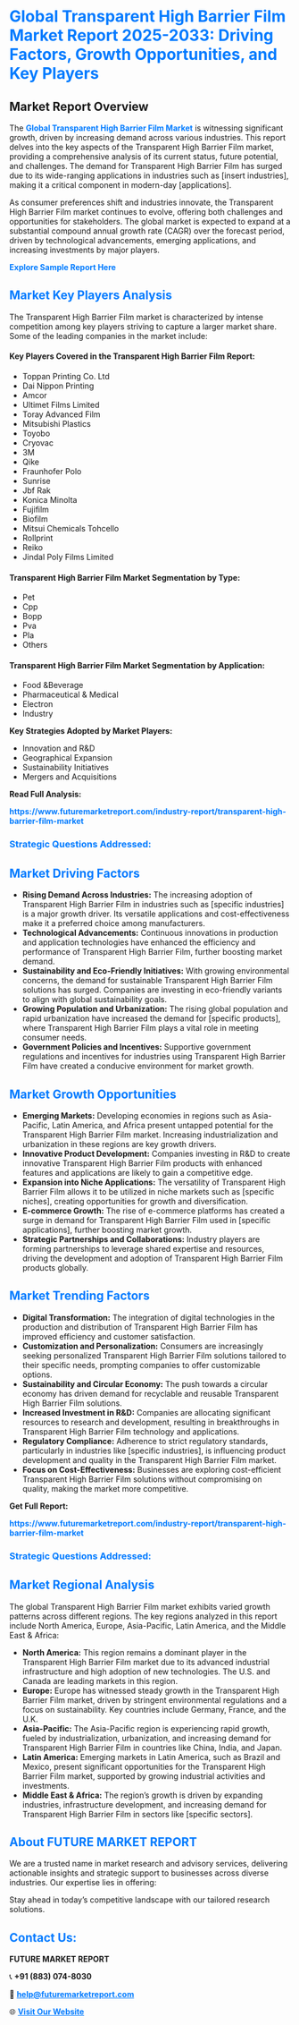 <h1 style="color: #007BFF;">Global Transparent High Barrier Film Market Report 2025-2033: Driving Factors, Growth Opportunities, and Key Players</h1>

<section id="overview">
<h2>Market Report Overview</h2>
<p>The <a href="https://www.futuremarketreport.com/industry-report/transparent-high-barrier-film-market" style="color: #007BFF; text-decoration: none;"><strong>Global Transparent High Barrier Film Market</strong></a> is witnessing significant growth, driven by increasing demand across various industries. This report delves into the key aspects of the Transparent High Barrier Film market, providing a comprehensive analysis of its current status, future potential, and challenges. The demand for Transparent High Barrier Film has surged due to its wide-ranging applications in industries such as [insert industries], making it a critical component in modern-day [applications].</p>
<p>As consumer preferences shift and industries innovate, the Transparent High Barrier Film market continues to evolve, offering both challenges and opportunities for stakeholders. The global market is expected to expand at a substantial compound annual growth rate (CAGR) over the forecast period, driven by technological advancements, emerging applications, and increasing investments by major players.</p>
</section>

<section id="overview">
<p><a href="https://www.futuremarketreport.com/request-sample/reportId=30794" style="color: #007BFF; text-decoration: none;"><strong>Explore Sample Report Here</strong></a></p>
</section>

<section id="key-players">
<h2 style="color: #007BFF;">Market Key Players Analysis</h2>
<p>The Transparent High Barrier Film market is characterized by intense competition among key players striving to capture a larger market share. Some of the leading companies in the market include:</p>
<h4>Key Players Covered in the Transparent High Barrier Film Report:</h4>
<ul><li>Toppan Printing Co. Ltd</li><li>Dai Nippon Printing</li><li>Amcor</li><li>Ultimet Films Limited</li><li>Toray Advanced Film</li><li>Mitsubishi Plastics</li><li>Toyobo</li><li>Cryovac</li><li>3M</li><li>Qike</li><li>Fraunhofer Polo</li><li>Sunrise</li><li>Jbf Rak</li><li>Konica Minolta</li><li>Fujifilm</li><li>Biofilm</li><li>Mitsui Chemicals Tohcello</li><li>Rollprint</li><li>Reiko</li><li>Jindal Poly Films Limited</li></ul>
<h4>Transparent High Barrier Film Market Segmentation by Type:</h4>
<ul><li>Pet</li><li>Cpp</li><li>Bopp</li><li>Pva</li><li>Pla</li><li>Others</li></ul>

<h4>Transparent High Barrier Film Market Segmentation by Application:</h4>
<ul><li>Food &amp;Beverage</li><li>Pharmaceutical &amp; Medical</li><li>Electron</li><li>Industry</li></ul>
<p><strong>Key Strategies Adopted by Market Players:</strong></p>
<ul>
<li>Innovation and R&D</li>
<li>Geographical Expansion</li>
<li>Sustainability Initiatives</li>
<li>Mergers and Acquisitions</li>
</ul>
</section>

<section>
<p><strong>Read Full Analysis: </strong></p><a href="https://www.futuremarketreport.com/industry-report/transparent-high-barrier-film-market" style="color: #007BFF; text-decoration: none;"><strong>https://www.futuremarketreport.com/industry-report/transparent-high-barrier-film-market</strong></a>
<h3 style="color: #007BFF;">Strategic Questions Addressed:</h3>
</section>

<section id="driving-factors">
<h2 style="color: #007BFF;">Market Driving Factors</h2>
<ul>
<li><strong>Rising Demand Across Industries:</strong> The increasing adoption of Transparent High Barrier Film in industries such as [specific industries] is a major growth driver. Its versatile applications and cost-effectiveness make it a preferred choice among manufacturers.</li>
<li><strong>Technological Advancements:</strong> Continuous innovations in production and application technologies have enhanced the efficiency and performance of Transparent High Barrier Film, further boosting market demand.</li>
<li><strong>Sustainability and Eco-Friendly Initiatives:</strong> With growing environmental concerns, the demand for sustainable Transparent High Barrier Film solutions has surged. Companies are investing in eco-friendly variants to align with global sustainability goals.</li>
<li><strong>Growing Population and Urbanization:</strong> The rising global population and rapid urbanization have increased the demand for [specific products], where Transparent High Barrier Film plays a vital role in meeting consumer needs.</li>
<li><strong>Government Policies and Incentives:</strong> Supportive government regulations and incentives for industries using Transparent High Barrier Film have created a conducive environment for market growth.</li>
</ul>
</section>

<section id="growth-opportunities">
<h2 style="color: #007BFF;">Market Growth Opportunities</h2>
<ul>
<li><strong>Emerging Markets:</strong> Developing economies in regions such as Asia-Pacific, Latin America, and Africa present untapped potential for the Transparent High Barrier Film market. Increasing industrialization and urbanization in these regions are key growth drivers.</li>
<li><strong>Innovative Product Development:</strong> Companies investing in R&D to create innovative Transparent High Barrier Film products with enhanced features and applications are likely to gain a competitive edge.</li>
<li><strong>Expansion into Niche Applications:</strong> The versatility of Transparent High Barrier Film allows it to be utilized in niche markets such as [specific niches], creating opportunities for growth and diversification.</li>
<li><strong>E-commerce Growth:</strong> The rise of e-commerce platforms has created a surge in demand for Transparent High Barrier Film used in [specific applications], further boosting market growth.</li>
<li><strong>Strategic Partnerships and Collaborations:</strong> Industry players are forming partnerships to leverage shared expertise and resources, driving the development and adoption of Transparent High Barrier Film products globally.</li>
</ul>
</section>

<section id="trending-factors">
<h2 style="color: #007BFF;">Market Trending Factors</h2>
<ul>
<li><strong>Digital Transformation:</strong> The integration of digital technologies in the production and distribution of Transparent High Barrier Film has improved efficiency and customer satisfaction.</li>
<li><strong>Customization and Personalization:</strong> Consumers are increasingly seeking personalized Transparent High Barrier Film solutions tailored to their specific needs, prompting companies to offer customizable options.</li>
<li><strong>Sustainability and Circular Economy:</strong> The push towards a circular economy has driven demand for recyclable and reusable Transparent High Barrier Film solutions.</li>
<li><strong>Increased Investment in R&D:</strong> Companies are allocating significant resources to research and development, resulting in breakthroughs in Transparent High Barrier Film technology and applications.</li>
<li><strong>Regulatory Compliance:</strong> Adherence to strict regulatory standards, particularly in industries like [specific industries], is influencing product development and quality in the Transparent High Barrier Film market.</li>
<li><strong>Focus on Cost-Effectiveness:</strong> Businesses are exploring cost-efficient Transparent High Barrier Film solutions without compromising on quality, making the market more competitive.</li>
</ul>
</section>

<section>
<p><strong>Get Full Report: </strong></p><a href="https://www.futuremarketreport.com/industry-report/transparent-high-barrier-film-market" style="color: #007BFF; text-decoration: none;"><strong>https://www.futuremarketreport.com/industry-report/transparent-high-barrier-film-market</strong></a>
<h3 style="color: #007BFF;">Strategic Questions Addressed:</h3>
</section>


<section id="regional-analysis">
<h2 style="color: #007BFF;">Market Regional Analysis</h2>
<p>The global Transparent High Barrier Film market exhibits varied growth patterns across different regions. The key regions analyzed in this report include North America, Europe, Asia-Pacific, Latin America, and the Middle East & Africa:</p>
<ul>
<li><strong>North America:</strong> This region remains a dominant player in the Transparent High Barrier Film market due to its advanced industrial infrastructure and high adoption of new technologies. The U.S. and Canada are leading markets in this region.</li>
<li><strong>Europe:</strong> Europe has witnessed steady growth in the Transparent High Barrier Film market, driven by stringent environmental regulations and a focus on sustainability. Key countries include Germany, France, and the U.K.</li>
<li><strong>Asia-Pacific:</strong> The Asia-Pacific region is experiencing rapid growth, fueled by industrialization, urbanization, and increasing demand for Transparent High Barrier Film in countries like China, India, and Japan.</li>
<li><strong>Latin America:</strong> Emerging markets in Latin America, such as Brazil and Mexico, present significant opportunities for the Transparent High Barrier Film market, supported by growing industrial activities and investments.</li>
<li><strong>Middle East & Africa:</strong> The region’s growth is driven by expanding industries, infrastructure development, and increasing demand for Transparent High Barrier Film in sectors like [specific sectors].</li>
</ul>
</section>

<footer>
<h2 style="color: #007BFF;">About FUTURE MARKET REPORT</h2>
<p>We are a trusted name in market research and advisory services, delivering actionable insights and strategic support to businesses across diverse industries. Our expertise lies in offering:</p>

<p>Stay ahead in today’s competitive landscape with our tailored research solutions.</p>

<h2 style="color: #007BFF;">Contact Us:</h2>
<p><strong>FUTURE MARKET REPORT</strong></p>
<p>📞 <strong>+91 (883) 074-8030</strong></p>
<p>📧 <strong><a href="mailto:help@futuremarketreport.com" style="color: #007BFF;">help@futuremarketreport.com</a></strong></p>
<p>🌐 <strong><a href="https://www.futuremarketreport.com/" style="color: #007BFF;">Visit Our Website</a></strong></p>
</footer>